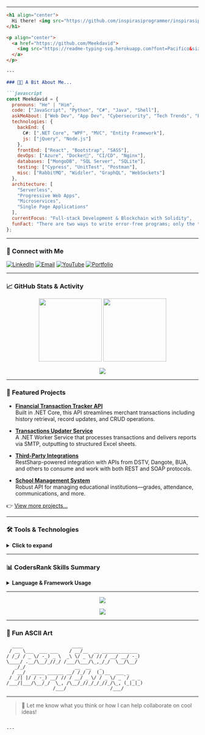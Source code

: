 
---

```markdown
<h1 align="center">
  Hi there! <img src="https://github.com/inspirasiprogrammer/inspirasiprogrammer/blob/main/wave.gif" width="40px"/>
</h1>

<p align="center">
  <a href="https://github.com/Meekdavid">
    <img src="https://readme-typing-svg.herokuapp.com?font=Pacifico&size=30&pause=1000&color=58A6FF&center=true&vCenter=true&width=750&lines=Welcome+to+my+Digital+Workspace;4%2B+Years+of+Coding+Experience;Agile+Development+Expert;Always+Learning+New+Tech!" alt="Typing SVG" />
  </a>
</p>

---

### 🧑‍💻 A Bit About Me...

```javascript
const Meekdavid = {
  pronouns: "He" | "Him",
  code: ["JavaScript", "Python", "C#", "Java", "Shell"],
  askMeAbout: ["Web Dev", "App Dev", "Cybersecurity", "Tech Trends", "Engineering"],
  technologies: {
    backEnd: {
      C#: [".NET Core", "WPF", "MVC", "Entity Framework"],
      js: ["jQuery", "Node.js"]
    },
    frontEnd: ["React", "Bootstrap", "SASS"],
    devOps: ["Azure", "Docker🐳", "CI/CD", "Nginx"],
    databases: ["MongoDB", "SQL Server", "SQLite"],
    testing: ["Cypress", "UnitTest", "Postman"],
    misc: ["RabbitMQ", "Widzler", "GraphQL", "WebSockets"]
  },
  architecture: [
    "Serverless",
    "Progressive Web Apps",
    "Microservices",
    "Single Page Applications"
  ],
  currentFocus: "Full-stack Development & Blockchain with Solidity",
  funFact: "There are two ways to write error-free programs; only the third one works 😉"
};
```

---

### 🔗 Connect with Me

<p>
  <a href="https://www.linkedin.com/in/david-mboko-25bb9019b/"><img alt="LinkedIn" src="https://img.shields.io/badge/LinkedIn-blue?logo=linkedin&style=for-the-badge"></a>
  <a href="mailto:meekdavid6502@gmail.com"><img alt="Email" src="https://img.shields.io/badge/Email-D14836?logo=gmail&logoColor=white&style=for-the-badge"></a>
  <a href="https://www.youtube.com/@davidmboko6502/featured"><img alt="YouTube" src="https://img.shields.io/badge/YouTube-red?logo=youtube&style=for-the-badge"></a>
  <a href="https://aksu.academia.edu/DavidMboko"><img alt="Portfolio" src="https://img.shields.io/badge/Portfolio-000?style=for-the-badge&logo=academia&logoColor=white"></a>
</p>

---

### 📈 GitHub Stats & Activity

<p align="center">
  <img src="https://github-readme-stats.vercel.app/api?username=Meekdavid&show_icons=true&theme=tokyonight&hide_title=true" height="165"/>
  <img src="https://github-readme-stats.vercel.app/api/top-langs/?username=Meekdavid&layout=compact&theme=tokyonight" height="165"/>
</p>

<p align="center">
  <img src="https://github-readme-streak-stats.herokuapp.com?user=Meekdavid&theme=tokyonight" />
</p>

---

### 🚀 Featured Projects

- **[Financial Transaction Tracker API](https://github.com/Meekdavid/Financial-Transaction-Tracker-API)**  
  Built in .NET Core, this API streamlines merchant transactions including history retrieval, record updates, and CRUD operations.

- **[Transactions Updater Service](https://github.com/Meekdavid/Transactions-Updater-Service)**  
  A .NET Worker Service that processes transactions and delivers reports via SMTP, outputting to structured Excel sheets.

- **[Third-Party Integrations](https://github.com/Meekdavid/Third-Party-Integrations)**  
  RestSharp-powered integration with APIs from DSTV, Dangote, BUA, and others to consume and work with both REST and SOAP protocols.

- **[School Management System](https://github.com/Meekdavid/School-Management-System)**  
  Robust API for managing educational institutions—grades, attendance, communications, and more.

👉 [View more projects...](https://github.com/Meekdavid?tab=repositories&q=&type=source&sort=stargazers)

---

### 🛠️ Tools & Technologies

<details>
<summary><b>Click to expand</b></summary>
<br/>
<p align="center">
  <img src="https://skillicons.dev/icons?i=js,ts,react,python,java,dotnet,docker,azure,nginx,linux,git,graphql,mongodb,mysql,postgres,sqlite,nodejs,html,css,sass,bootstrap" />
</p>
</details>

---

### 📊 CodersRank Skills Summary

<details>
<summary><b>Language & Framework Usage</b></summary>
<br/>
<a href="https://profile.codersrank.io/user/gautamkrishnar/">
  <img src="http://cr-skills-chart-widget.azurewebsites.net/api/api?username=gautamkrishnar&padding=30&skills=c,C%23,go,html,json,javascript,mysql,pandas,python,shell,typescript" />
</a>
</details>

---

<p align="center">
  <img src="https://capsule-render.vercel.app/api?type=waving&color=gradient&height=200&section=footer&text=Thank%20You%20For%20Visiting!&fontSize=35&fontAlign=75&fontAlignY=40" />
</p>

<p align="center">
  <img src="https://profile-counter.glitch.me/Meekdavid/count.svg" />
</p>

---

### 🧩 Fun ASCII Art

```text
  ____                  ____                      
 / __ \___  ___ ___    / __/__  __ _____________  
/ /_/ / _ \/ -_) _ \  _\ \/ _ \/ // / __/ __/ -_) 
\____/ .__/\__/_//_/ /___/\___/\_,_/_/  \__/\__/  
   _/_/                  __  __   _               
  / __/  _____ ______ __/ /_/ /  (_)__  ___ _     
 / _/| |/ / -_) __/ // / __/ _ \/ / _ \/ _ `/ _ _ 
/___/|___/\__/_/  \_, /\__/_//_/_/_//_/\_, (_|_|_)
                 /___/                /___/       
```

---

> 💬 Let me know what you think or how I can help collaborate on cool ideas!
```

---
